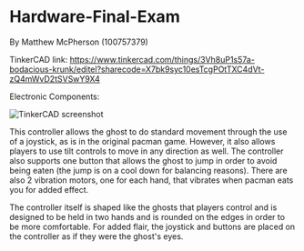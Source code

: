 # Hardware-Final-Exam

By Matthew McPherson (100757379)  

TinkerCAD link: https://www.tinkercad.com/things/3Vh8uP1s57a-bodacious-krunk/editel?sharecode=X7bk9syc10esTcgPOtTXC4dVt-zQ4mWvD2tSVSwY9X4  

Electronic Components:  

![TinkerCAD screenshot](https://user-images.githubusercontent.com/56273440/207424786-9ff245a9-242f-4ae5-a93c-dcd583125eb1.PNG)

This controller allows the ghost to do standard movement through the use of a joystick, as is in the original pacman game. However, it also allows players to use tilt controls to move in any direction as well. The controller also supports one button that allows the ghost to jump in order to avoid being eaten (the jump is on a cool down for balancing reasons). There are also 2 vibration motors, one for each hand, that vibrates when pacman eats you for added effect.  

The controller itself is shaped like the ghosts that players control and is designed to be held in two hands and is rounded on the edges in order to be more comfortable. For added flair, the joystick and buttons are placed on the controller as if they were the ghost's eyes.    
